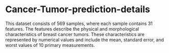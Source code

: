 # Cancer-Tumor-prediction-details
This dataset consists of 569 samples, where each sample contains 31 features. The features describe the physical and morphological characteristics of breast cancer tumors. These characteristics are represented by numerical values and include the mean, standard error, and worst values of 10 primary measurements.
